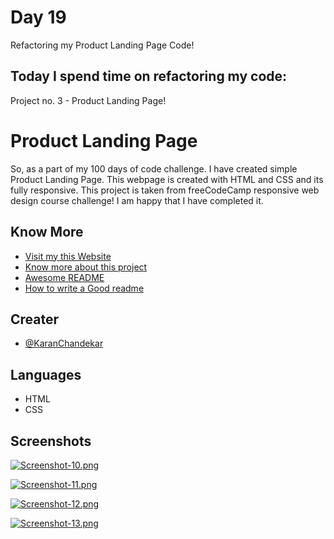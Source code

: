 # Day 19

Refactoring my Product Landing Page Code!


## Today I spend time on refactoring my code:

Project no. 3 - Product Landing Page!


# Product Landing Page

So, as a part of my 100 days of code challenge. I have created simple Product Landing Page. This webpage is created with HTML and CSS and its fully responsive. This project is taken from freeCodeCamp responsive web design course challenge! I am happy that I have completed it.


## Know More

 - [Visit my this Website](https://product-landing-page-omega.vercel.app/)
 - [Know more about this project](https://www.freecodecamp.org/learn/responsive-web-design/responsive-web-design-projects/build-a-product-landing-page)
 - [Awesome README](https://github.com/matiassingers/awesome-readme)
 - [How to write a Good readme](https://bulldogjob.com/news/449-how-to-write-a-good-readme-for-your-github-project)


## Creater

- [@KaranChandekar](https://github.com/KaranChandekar)


## Languages

- HTML
- CSS

## Screenshots

[![Screenshot-10.png](https://i.postimg.cc/rmL98L9w/Screenshot-10.png)](https://postimg.cc/v13nzkjJ)

[![Screenshot-11.png](https://i.postimg.cc/59s8rzD0/Screenshot-11.png)](https://postimg.cc/Bt18LjS9)

[![Screenshot-12.png](https://i.postimg.cc/pdMjjJ50/Screenshot-12.png)](https://postimg.cc/68zTJR0R)

[![Screenshot-13.png](https://i.postimg.cc/kMYtsmtR/Screenshot-13.png)](https://postimg.cc/CdD1M97w)
